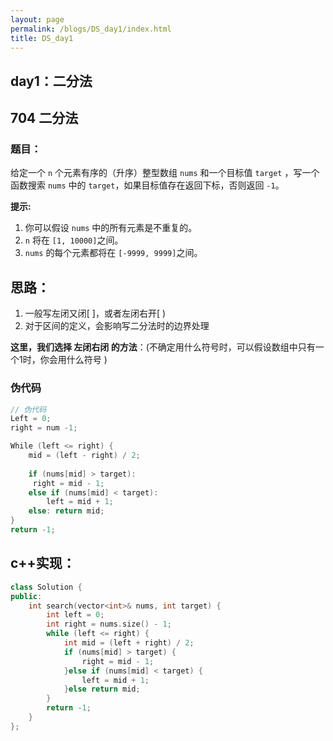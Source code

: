 ```yaml
---
layout: page
permalink: /blogs/DS_day1/index.html
title: DS_day1
---
```



## day1：二分法

## 704 二分法

### 题目：

给定一个 `n` 个元素有序的（升序）整型数组 `nums` 和一个目标值 `target` ，写一个函数搜索 `nums` 中的 `target`，如果目标值存在返回下标，否则返回 `-1`。

**提示:**

1. 你可以假设 `nums` 中的所有元素是不重复的。
2. `n` 将在 `[1, 10000]`之间。
3. `nums` 的每个元素都将在 `[-9999, 9999]`之间。



## 思路：

1. 一般写左闭又闭[ ]，或者左闭右开[ )
2. 对于区间的定义，会影响写二分法时的边界处理

**这里，我们选择 左闭右闭 的方法**：(不确定用什么符号时，可以假设数组中只有一个1时，你会用什么符号 )



### 伪代码

```cpp
// 伪代码
Left = 0;
right = num -1;

While (left <= right) { 
	mid = (left - right) / 2;
	
	if (nums[mid] > target):
	 right = mid - 1;
	else if (nums[mid] < target):
		left = mid + 1;
	else: return mid;
}
return -1;

```



## c++实现：

```cpp
class Solution {
public:
    int search(vector<int>& nums, int target) {
        int left = 0;
        int right = nums.size() - 1;
        while (left <= right) {
            int mid = (left + right) / 2;
            if (nums[mid] > target) {
                right = mid - 1;
            }else if (nums[mid] < target) {
                left = mid + 1;
            }else return mid;
        }
        return -1;
    }
};
```



























